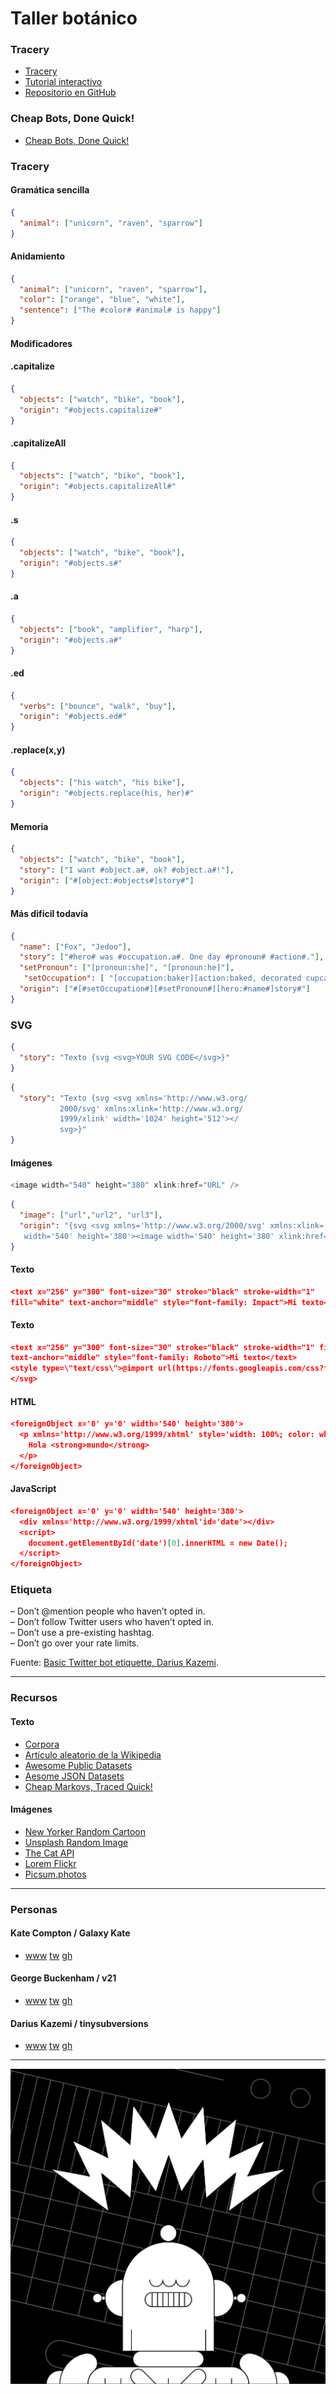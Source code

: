 # Taller botánico

### Tracery

- [Tracery](http://www.tracery.io)
- [Tutorial interactivo](http://www.crystalcodepalace.com/traceryTut.html)
- [Repositorio en GitHub](https://github.com/galaxykate/tracery)

### Cheap Bots, Done Quick!

- [Cheap Bots, Done Quick!](https://cheapbotsdonequick.com)

### Tracery


#### Gramática sencilla

```json
{
  "animal": ["unicorn", "raven", "sparrow"]
}

```

#### Anidamiento

```json
{
  "animal": ["unicorn", "raven", "sparrow"],
  "color": ["orange", "blue", "white"],   
  "sentence": ["The #color# #animal# is happy"]
}
```

#### Modificadores


#### .capitalize 

```json
{
  "objects": ["watch", "bike", "book"],
  "origin": "#objects.capitalize#"
} 
```

#### .capitalizeAll 

```json
{
  "objects": ["watch", "bike", "book"],
  "origin": "#objects.capitalizeAll#"
}

```
#### .s 

```json
{
  "objects": ["watch", "bike", "book"],
  "origin": "#objects.s#"
}
```

#### .a 

```json
{
  "objects": ["book", "amplifier", "harp"],
  "origin": "#objects.a#"
}
```
#### .ed

```json
{
  "verbs": ["bounce", "walk", "buy"],
  "origin": "#objects.ed#"
}
```

#### .replace(x,y)

```json
{
  "objects": ["his watch", "his bike"],
  "origin": "#objects.replace(his, her)#"
}
```


#### Memoria

```json
{
  "objects": ["watch", "bike", "book"],
  "story": ["I want #object.a#, ok? #object.a#!"],
  "origin": ["#[object:#objects#]story#"]
}
```

#### Más difícil todavía

```json
{ 
  "name": ["Fox", "Jedoo"], 
  "story": ["#hero# was #occupation.a#. One day #pronoun# #action#."], 
  "setPronoun": ["[pronoun:she]", "[pronoun:he]"],
   "setOccupation": [ "[occupation:baker][action:baked, decorated cupcakes, iced a cake]", "[occupation:warrior][action:fought a monster, saved a village]"], 
  "origin": ["#[#setOccupation#][#setPronoun#][hero:#name#]story#"] 
}
```


### SVG

```json
{
  "story": "Texto {svg <svg>YOUR SVG CODE</svg>}"
}
```

```json
{ 
  "story": "Texto {svg <svg xmlns='http://www.w3.org/
           2000/svg' xmlns:xlink='http://www.w3.org/
           1999/xlink' width='1024' height='512'></
           svg>}" 
}
```

#### Imágenes

```js
<image width="540" height="380" xlink:href="URL" />
```

```json
{
  "image": ["url","url2", "url3"],
  "origin": "{svg <svg xmlns='http://www.w3.org/2000/svg' xmlns:xlink='http://www.w3.org/1999/xlink' 
   width='540' height='380'><image width='540' height='380' xlink:href='#image#' /></svg>}"
}
```
#### Texto 

```json
<text x="256" y="300" font-size="30" stroke="black" stroke-width="1" 
fill="white" text-anchor="middle" style="font-family: Impact">Mi texto</text>
```

#### Texto 

```json
<text x="256" y="300" font-size="30" stroke="black" stroke-width="1" fill="white"
text-anchor="middle" style="font-family: Roboto">Mi texto</text>
<style type=\"text/css\">@import url(https://fonts.googleapis.com/css?family=Roboto);</style>
</svg>
```

#### HTML 

```json
<foreignObject x='0' y='0' width='540' height='380'>
  <p xmlns='http://www.w3.org/1999/xhtml' style='width: 100%; color: white; background: black; padding: 20px; margin: 0; font-size:24px;'>
    Hola <strong>mundo</strong>
  </p>
</foreignObject>
```

#### JavaScript 

```json
<foreignObject x='0' y='0' width='540' height='380'> 
  <div xmlns='http://www.w3.org/1999/xhtml'id='date'></div> 
  <script>   
    document.getElementById('date')[0].innerHTML = new Date(); 
  </script> 
</foreignObject>
```




### Etiqueta

– Don’t @mention people who haven’t opted in.  
– Don’t follow Twitter users who haven’t opted in.  
– Don’t use a pre-existing hashtag.  
– Don’t go over your rate limits.  

Fuente: [Basic Twitter bot etiquette, Darius Kazemi](http://tinysubversions.com/2013/03/basic-twitter-bot-etiquette).

---

### Recursos

#### Texto
- [Corpora](http://github.com/dariusk/corpora)
- [Artículo aleatorio de la Wikipedia](http://en.wikipedia.org/wiki/Special:Random)
- [Awesome Public Datasets](http://github.com/awesomedata/awesome-public-datasets)
- [Aesome JSON Datasets](http://github.com/jdorfman/Awesome-JSON-Datasets)
- [Cheap Markovs, Traced Quick!](http://github.com/serin-delaunay/cheapmarkovstracedquick)

#### Imágenes
- [New Yorker Random Cartoon](http://new-yorker-cartoon-url.glitch.me/image)
- [Unsplash Random Image](http://unsplash-proxy.glitch.me/random/1024x512?query=book)
- [The Cat API](http://thecatapi.com/api/images/get?format=src&type=jpg)
- [Lorem Flickr](http://loremflickr.com)
- [Picsum.photos](http://picsum.photos)

---

### Personas

#### Kate Compton / Galaxy Kate
- [www](http://www.galaxykate.com) [tw](https://twitter.com/GalaxyKate) [gh](https://github.com/galaxykate/tracery)

#### George Buckenham / v21
- [www](http://v21.io) [tw](https://twitter.com/v21) [gh](https://github.com/v21)

#### Darius Kazemi / tinysubversions
- [www](https://tinysubversions.com) [tw](https://twitter.com/tinysubversions) [gh](http://github.com/dariusk)


---

![Promo del taller](booots.gif)
